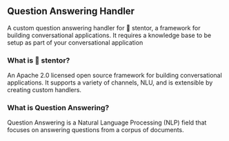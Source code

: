 ## Question Answering Handler

A custom question answering handler for 📣 stentor, a framework for building conversational applications. It requires a knowledge base to be setup as part of your conversational application

### What is 📣 stentor?

An Apache 2.0 licensed open source framework for building conversational applications. It supports a variety of channels, NLU, and is extensible by creating custom handlers.

### What is Question Answering?

Question Answering is a Natural Language Processing (NLP) field that focuses on answering questions from a corpus of documents.
